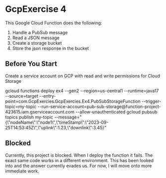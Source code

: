 # GcpExercise 4

This Google Cloud Function does  the following:
1. Handle a PubSub message
2. Read a JSON message
3. Create a storage bucket
4. Store the json response in the bucket

## Before You Start
Create a service account on GCP with read and write permissions for Cloud Storage

<Command>
gcloud functions deploy ex4 --gen2 
--region=us-central1 --runtime=java17 
--source=target --entry-point=com.GcpExercies.GcpExercies.Ex4.PubSubStorageFunction 
--trigger-topic=my-topic --run-service-account=pub-sub-storage@function-project-423615.iam.gserviceaccount.com 
--allow-unauthenticated   
</Command>

<PubSub>
gcloud pubsub topics publish my-topic --message="{\"nodeName\":\"node1\",\"timeStamp\":\"2023-09-25T14:53:45Z\",\"uplink\":1.23,\"downlink\":3.45}"
</PubSub>

## Blocked
Currently, this project is blocked. When I deploy the function it fails.
The exact same code works in a different environment. This has been looked into and the answer currently evades us. 
For now, I will move onto more immediate work.
